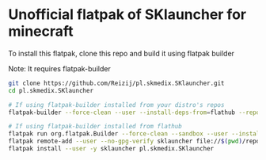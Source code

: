 # Unofficial flatpak of SKlauncher for minecraft
To install this flatpak, clone this repo and build it using flatpak builder

Note: It requires flatpak-builder
``` bash
git clone https://github.com/Reizij/pl.skmedix.SKlauncher.git
cd pl.skmedix.SKlauncher

# If using flatpak-builder installed from your distro's repos
flatpak-builder --force-clean --user --install-deps-from=flathub --repo=repo --install builddir pl.skmedix.SKlauncher.yml

# If using flatpak-builder installed from flathub
flatpak run org.flatpak.Builder --force-clean --sandbox --user --install-deps-from=flathub --repo=repo builddir pl.skmedix.SKlauncher.yml
flatpak remote-add --user --no-gpg-verify sklauncher file://$(pwd)/repo
flatpak install --user -y sklauncher pl.skmedix.SKlauncher



